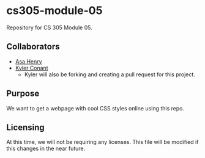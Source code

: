 # cs305-module-05
Repository for CS 305 Module 05.

## Collaborators
- [Asa Henry](https://github.com/Num0Programmer)
- [Kyler Conant](https://github.com/kylerc150)
  - Kyler will also be forking and creating a pull request for this project.

## Purpose
We want to get a webpage with cool CSS styles online using this repo.

## Licensing
At this time, we will not be requiring any licenses. This file will be modified if this changes in the near future.
